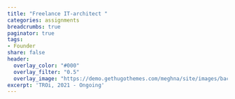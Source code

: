 ```yaml
---
title: "Freelance IT-architect "
categories: assignments
breadcrumbs: true
paginator: true
tags:
- Founder
share: false
header:
  overlay_color: "#000"
  overlay_filter: "0.5"
  overlay_image: "https://demo.gethugothemes.com/meghna/site/images/backgrounds/hero-area.jpg"
excerpt: 'TROi, 2021 - Ongoing'
---
```


 
